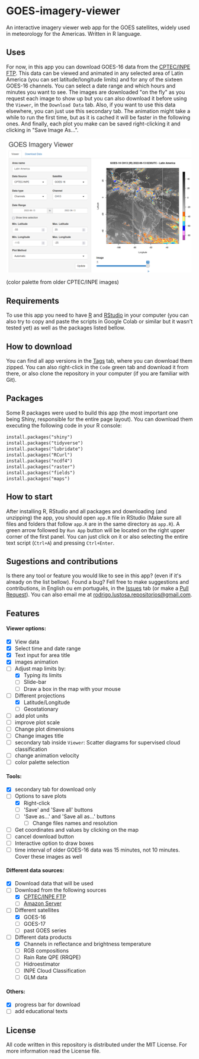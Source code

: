 # GOES-imagery-viewer


An interactive imagery viewer web app for the GOES satellites, widely used in meteorology for the Americas. Written in R language.


## Uses
For now, in this app you can download GOES-16 data from the [CPTEC/INPE FTP](http://ftp.cptec.inpe.br/). This data can be viewed and animated in any selected area of Latin America (you can set latitude/longitude limits) and for any of the sixteen GOES-16 channels. You can select a date range and which hours and minutes you want to see. The images are downloaded "on the fly" as you request each image to show up but you can also download it before using the `Viewer`, in the `Download Data` tab. Also, if you want to use this data elsewhere, you can just use this secondary tab. The animation might take a while to run the first time, but as it is cached it will be faster in the following ones. And finally, each plot you make can be saved right-clicking it and clicking in "Save Image As...".

<img src="examples/Screenshot_v0_0_0.png" alt="drawing" width="500"/>

(color palette from older CPTEC/INPE images)

## Requirements
To use this app you need to have [R](https://www.r-project.org/) and [RStudio](https://www.rstudio.com/) in your computer (you can also try to copy and paste the scripts in Google Colab or similar but it wasn't tested yet) as well as the packages listed bellow. 

## How to download
You can find all app versions in the [Tags](https://github.com/rodrigolustosa/GOES-imagery-viewer/tags) tab, where you can download them zipped. You can also right-click in the `Code` green tab and download it from there, or also clone the repository in your computer (if you are familiar with Git).

## Packages
Some R packages were used to build this app (the most important one being Shiny, responsible for the entire page layout). You can download them executing the following code in your R console:
```
install.packages("shiny")
install.packages("tidyverse")
install.packages("lubridate")
install.packages("RCurl")
install.packages("ncdf4")
install.packages("raster")
install.packages("fields")
install.packages("maps")
```

## How to start
After installing R, RStudio and all packages and downloading (and unzipping) the app, you should open `app.R` file in RStudio (Make sure all files and folders that follow `app.R` are in the same directory as `app.R`). A green arrow followed by `Run App` button will be located on the right upper corner of the first panel. You can just click on it or also selecting the entire text script (`Ctrl+A`) and pressing `Ctrl+Enter`. 


## Sugestions and contributions

Is there any tool or feature you would like to see in this app? (even if it's already on the list bellow). Found a bug? Fell free to make suggestions and contributions, in English ou em português, in the [Issues](https://github.com/rodrigolustosa/GOES-imagery-viewer/issues) tab (or make a [Pull Request](https://github.com/rodrigolustosa/GOES-imagery-viewer/pulls)). You can also email me at <rodrigo.lustosa.repositorios@gmail.com>.


## Features 
#### Viewer options:
- [x] View data
- [x] Select time and date range
- [X] Text input for area title
- [X] images animation
- [ ] Adjust map limits by:
  - [X] Typing its limits
  - [ ] Slide-bar
  - [ ] Draw a box in the map with your mouse
- [ ] Different projections
  - [X] Latitude/Longitude
  - [ ] Geostationary
- [ ] add plot units
- [ ] improve plot scale
- [ ] Change plot dimensions
- [ ] Change images title
- [ ] secondary tab inside `Viewer`: Scatter diagrams for supervised cloud classification
- [ ] change animation velocity
- [ ] color palette selection

#### Tools:
- [X] secondary tab for download only
- [ ] Options to save plots
  - [X] Right-click
  - [ ] 'Save' and 'Save all' buttons
  - [ ] 'Save as...' and 'Save all as...' buttons
    - [ ] Change files names and resolution
- [ ] Get coordinates and values by clicking on the map
- [ ] cancel download button
- [ ] Interactive option to draw boxes 
- [ ] time interval of older GOES-16 data was 15 minutes, not 10 minutes. Cover these images as well

#### Different data sources:
- [x] Download data that will be used
- [ ] Download from the following sources
  - [X] [CPTEC/INPE FTP](http://ftp.cptec.inpe.br/)
  - [ ] [Amazon Server](https://noaa-goes16.s3.amazonaws.com/index.html)
- [ ] Different satellites
  - [X] GOES-16
  - [ ] GOES-17
  - [ ] past GOES series
- [ ] Different data products
  - [X] Channels in reflectance and brightness temperature
  - [ ] RGB compositions
  - [ ] Rain Rate QPE (RRQPE)
  - [ ] Hidroestimator
  - [ ] INPE Cloud Classification
  - [ ] GLM data
  
#### Others:
- [X] progress bar for download
- [ ] add educational texts

## License
All code written in this repository is distributed under the MIT License. For more information read the License file.










